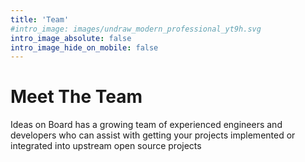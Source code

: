 ```yaml
---
title: 'Team'
#intro_image: images/undraw_modern_professional_yt9h.svg
intro_image_absolute: false
intro_image_hide_on_mobile: false
---
```


# Meet The Team

Ideas on Board has a growing team of experienced engineers and developers who can assist with getting your projects implemented or integrated into upstream open source projects
